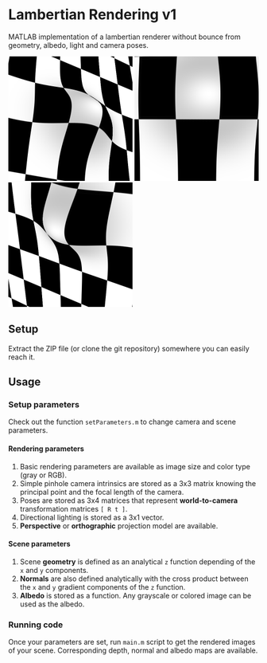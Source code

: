 # Lambertian Rendering v1

MATLAB implementation of a lambertian renderer without bounce from geometry, albedo, light and camera poses.

<p float="left">
  <img src="data/checkerboardExample/images/01.png" width="250" />
  <img src="data/checkerboardExample/images/05.png" width="250" /> 
  <img src="data/checkerboardExample/images/09.png" width="250" />
</p>

## Setup

Extract the ZIP file (or clone the git repository) somewhere you can easily reach it.

## Usage

### Setup parameters
Check out the function `setParameters.m` to change camera and scene parameters.

#### Rendering parameters
1. Basic rendering parameters are available as image size and color type (gray or RGB). 
2. Simple pinhole camera intrinsics are stored as a 3x3 matrix knowing the principal point and the focal length of the camera. 
3. Poses are stored as 3x4 matrices that represent **world-to-camera** transformation matrices `[ R t ]`.
4. Directional lighting is stored as a 3x1 vector.
5. **Perspective** or **orthographic** projection model are available.

#### Scene parameters
1. Scene **geometry** is defined as an analytical `z` function depending of the `x` and `y` components.
2. **Normals** are also defined analytically with the cross product between the `x` and `y` gradient components of the `z` function.
3. **Albedo** is stored as a function. Any grayscale or colored image can be used as the albedo.

### Running code
Once your parameters are set, run `main.m` script to get the rendered images of your scene.
Corresponding depth, normal and albedo maps are available.
